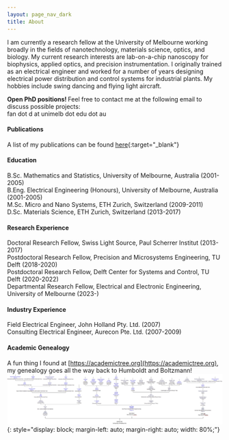 ```yaml
---
layout: page_nav_dark
title: About
---
```


I am currently a research fellow at the University of Melbourne working broadly in the fields of nanotechnology, materials science, optics, and biology. My current research interests are lab-on-a-chip nanoscopy for biophysics, applied optics, and precision instrumentation. I originally trained as an electrical engineer and worked for a number of years designing electrical power distribution and control systems for industrial plants. My hobbies include swing dancing and flying light aircraft.

<b> Open PhD positions! </b> Feel free to contact me at the following email to discuss possible projects: <br />
fan dot d at unimelb dot edu dot au

#### Publications

A list of my publications can be found [here](https://scholar.google.com/citations?user=kRzcs9YAAAAJ&hl=en){:target="_blank"}

#### Education

B.Sc. Mathematics and Statistics, University of Melbourne, Australia (2001-2005) <br />
B.Eng. Electrical Engineering (Honours), University of Melbourne, Australia (2001-2005) <br />
M.Sc. Micro and Nano Systems, ETH Zurich, Switzerland (2009-2011) <br />
D.Sc. Materials Science, ETH Zurich, Switzerland (2013-2017)  

#### Research Experience

Doctoral Research Fellow, Swiss Light Source, Paul Scherrer Institut (2013-2017) <br />
Postdoctoral Research Fellow, Precision and Microsystems Engineering, TU Delft (2018-2020) <br />
Postdoctoral Research Fellow, Delft Center for Systems and Control, TU Delft (2020-2022) <br />
Departmental Research Fellow, Electrical and Electronic Engineering, University of Melbourne (2023-)

#### Industry Experience

Field Electrical Engineer, John Holland Pty. Ltd. (2007) <br />
Consulting Electrical Engineer, Aurecon Pte. Ltd. (2007-2009)

#### Academic Genealogy

A fun thing I found at [https://academictree.org](https://academictree.org), my genealogy goes all the way back to Humboldt and Boltzmann!
![Genealogy](/genealogy.jpg){: style="display: block; margin-left: auto; margin-right: auto; width: 80%;"}

